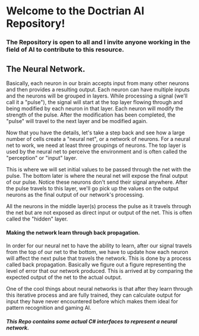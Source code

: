 # Welcome to the Doctrian AI Repository!

### The Repository is open to all and I invite anyone working in the field of AI to contribute to this resource.

## The Neural Network.

Basically, each neuron in our brain accepts input from many other neurons and then provides a resulting output. Each neuron can have multiple inputs and the neurons will be grouped in layers. While processing a signal (we'll call it a "pulse"), the signal will start at the top layer flowing through and being modified by each neuron in that layer. 
Each neuron will modify the strength of the pulse. After the modification has been completed, the "pulse" will travel to the next layer and be modified again.

Now that you have the details, let's take a step back and see how a large number of cells create a "neural net", or a network of neurons. For a neural net to work, we need at least three groupings of neurons. The top layer is used by the neural net to perceive the environment and is often called the "perception" or "input" layer.  

This is where we will set initial values to be passed through the net with the pulse. The bottom later is where the neural net will expose the final output of our pulse. Notice these neurons don't send their signal anywhere. After the pulse travels to this layer, we'll go pick up the values on the output neurons as the final output of our network's processing. 

All the neurons in the middle layer(s) process the pulse as it travels through the net but are not exposed as direct input or output of the net.  This is often called the "hidden" layer.

#### Making the network learn through back propagation.

In order for our neural net to have the ability to learn, after our signal travels from the top of our net to the bottom, we have to update how each neuron will affect the next pulse that travels the network. This is done by a process called back propagation.  Basically we figure out a figure representing the level of error that our network produced. This is arrived at by comparing the expected output of the net to the actual output.

One of the cool things about neural networks is that after they learn through this iterative process and are fully trained, they can calculate output for input they have never encountered before which makes them ideal for pattern recognition and gaming AI.

##### This Repo contains some actual C# interfaces to represent a neural network.
